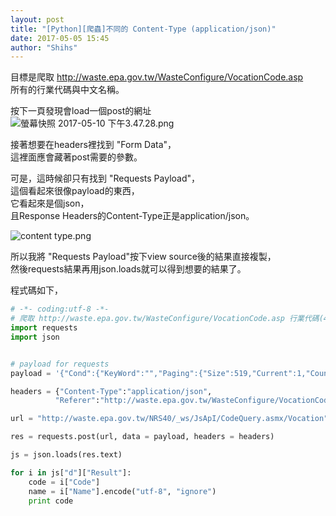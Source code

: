 ```yaml
---
layout: post
title: "[Python][爬蟲]不同的 Content-Type (application/json)"
date: 2017-05-05 15:45
author: "Shihs"
---
```


目標是爬取 http://waste.epa.gov.tw/WasteConfigure/VocationCode.asp<br>
所有的行業代碼與中文名稱。

按下一頁發現會load一個post的網址<br>
![螢幕快照 2017-05-10 下午3.47.28.png](http://user-image.logdown.io/user/13067/blog/12306/post/1792968/fSvGMaRQRCfVLL1T7SMz_%E8%9E%A2%E5%B9%95%E5%BF%AB%E7%85%A7%202017-05-10%20%E4%B8%8B%E5%8D%883.47.28.png)


接著想要在headers裡找到 "Form Data"，<br>
這裡面應會藏著post需要的參數。<br>

可是，這時候卻只有找到 "Requests Payload"，<br>
這個看起來很像payload的東西，<br>
它看起來是個json，<br>
且Response Headers的Content-Type正是application/json。

![content type.png](http://user-image.logdown.io/user/13067/blog/12306/post/1792968/qomn6tsmQcaYV27GsYea_content%20type.png)

所以我將 "Requests Payload"按下view source後的結果直接複製，<br>
然後requests結果再用json.loads就可以得到想要的結果了。<br>

程式碼如下，

```python
# -*- coding:utf-8 -*-
# 爬取 http://waste.epa.gov.tw/WasteConfigure/VocationCode.asp 行業代碼(4碼)
import requests
import json


# payload for requests
payload = '{"Cond":{"KeyWord":"","Paging":{"Size":519,"Current":1,"Count":52,"RecordCount":519,"CanPrev":false,"CanNext":true}}}'

headers = {"Content-Type":"application/json", 
		  "Referer":"http://waste.epa.gov.tw/WasteConfigure/VocationCode.asp"}

url = "http://waste.epa.gov.tw/NRS40/_ws/JsApI/CodeQuery.asmx/Vocation"

res = requests.post(url, data = payload, headers = headers)

js = json.loads(res.text)

for i in js["d"]["Result"]:
	code = i["Code"]
	name = i["Name"].encode("utf-8", "ignore")
	print code

```